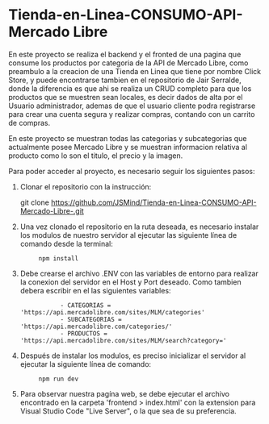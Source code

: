 # Tienda-en-Linea-CONSUMO-API-Mercado Libre

En este proyecto se realiza el backend y el fronted de una pagina que consume los productos por categoria de la API de Mercado Libre, como preambulo a la creacion de una Tienda en Linea que tiene por nombre Click Store, y puede encontrarse tambien en el repositorio de Jair Serralde, donde la diferencia es que ahi se realiza un CRUD completo para que los productos que se muestren sean locales, es decir dados de alta por el Usuario administrador, ademas de que el usuario cliente podra registrarse para crear una cuenta segura y realizar compras, contando con un carrito de compras.

En este proyecto se muestran todas las categorias y subcategorias que actualmente posee Mercado Libre y se muestran informacion relativa al producto como lo son el titulo, el precio y la imagen. 

Para poder acceder al proyecto, es necesario seguir los siguientes pasos:
1. Clonar el repositorio con la instrucción:

      git clone https://github.com/JSMind/Tienda-en-Linea-CONSUMO-API-Mercado-Libre-.git

2. Una vez clonado el repositorio en la ruta deseada, es necesario instalar los modulos de nuestro servidor al ejecutar las siguiente línea de comando desde la terminal:
            
            npm install


3. Debe crearse el archivo .ENV con las variables de entorno para realizar la conexion del servidor en el Host y Port deseado. Como tambien debera escribir en el las siguientes variables:


                  - CATEGORIAS = 'https://api.mercadolibre.com/sites/MLM/categories'  
                  - SUBCATEGORIAS = 'https://api.mercadolibre.com/categories/'   
                  - PRODUCTOS = 'https://api.mercadolibre.com/sites/MLM/search?category='  

4. Después de instalar los modulos, es preciso inicializar el servidor al ejecutar la siguiente línea de comando:
            
            npm run dev
      
5. Para observar nuestra pagína web, se debe ejecutar el archivo encontrado en la carpeta 'frontend > index.html' con la extension para Visual Studio Code "Live Server", o la que sea de su preferencia.
